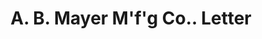 ---
doi: 10.7916/D873830H
date_other: '1895'
date_other_textual: '1895'
form: correspondence
genre:
- Letters (correspondence)
name:
- A. B. Mayer M'f'g Co.
object_in_context_url: https://biggert.cul.columbia.edu/items/view/ave_biggert_00702
subject_hierarchical_geographic:
- St. Louis, Missouri, United States
subject_name:
- A. B. Mayer M'f'g Co.
title: A. B. Mayer M'f'g Co.. Letter
sort_title: A. B. Mayer M'f'g Co.. Letter
call_number: ave_biggert_00702
coordinates:
- 38.62722222222222,-90.19777777777779
pid: ave_biggert_00702
identifiers: ave_biggert_00702
canvas_id: ldpd:395974
permalink: "/items/ave_biggert_00702/"
layout: iiif-image-page
---